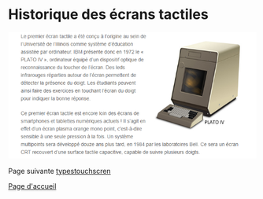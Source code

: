 # Historique des écrans tactiles

![platoiv](ecranstactiles/history/cigrefplatoiv.PNG)

Page suivante [typestouchscren](typestouchscreen.md)

[Page d'accueil](Pagedaccueil.md)
